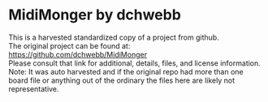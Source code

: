 
# MidiMonger by dchwebb  
This is a harvested standardized copy of a project from github.  
The original project can be found at:  
https://github.com/dchwebb/MidiMonger  
Please consult that link for additional, details, files, and license information.  
Note: It was auto harvested and if the original repo had more than one board file or anything out of the ordinary the files here are likely not representative.  
    